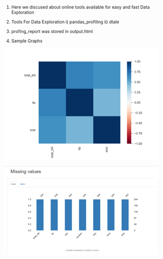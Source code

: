 1) Here we discused about online tools available for easy and fast Data Exploration
2) Tools For Data Exploration
     i) pandas_profiling
     ii) dtale
 
3) profing_report was stored in output.html
4) Sample Graphs

  ![alt text](https://github.com/sasidharreddy25/Machine_Learning/blob/main/EDA%26Feature_Engineering/Automate_EDA/Images/img1.png)
  
  ![alt text](https://github.com/sasidharreddy25/Machine_Learning/blob/main/EDA%26Feature_Engineering/Automate_EDA/Images/img2.png)
